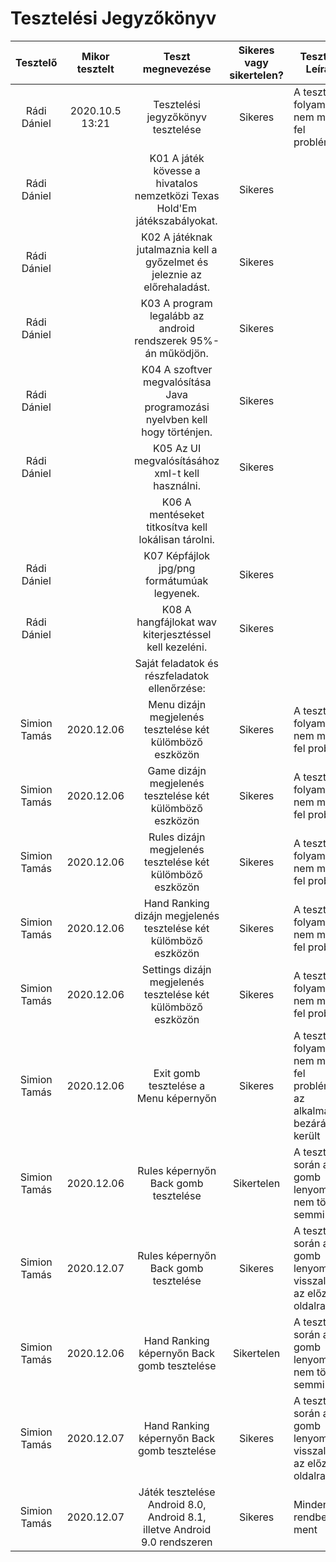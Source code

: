 # Tesztelési Jegyzőkönyv

| Tesztelő | Mikor tesztelt | Teszt megnevezése | Sikeres vagy sikertelen? | Tesztelés Leírása |
|:-:|:-:|:-:|:-:|-|
| Rádi Dániel | 2020.10.5 13:21 | Tesztelési jegyzőkönyv tesztelése | Sikeres | A tesztelés folyamán nem merült fel probléma. |
|Rádi Dániel|| K01 A játék kövesse a hivatalos nemzetközi Texas Hold'Em játékszabályokat. | Sikeres ||
|Rádi Dániel|| K02 A játéknak jutalmaznia kell a győzelmet és jeleznie az előrehaladást. | Sikeres ||
|Rádi Dániel|| K03 A program legalább az android rendszerek 95%-án működjön. | Sikeres ||
|Rádi Dániel|| K04 A szoftver megvalósítása Java programozási nyelvben kell hogy történjen. | Sikeres ||
|Rádi Dániel|| K05 Az UI megvalósításához xml-t kell használni. | Sikeres ||
||| K06 A mentéseket titkosítva kell lokálisan tárolni. |||
|Rádi Dániel|| K07 Képfájlok jpg/png formátumúak legyenek. | Sikeres ||
|Rádi Dániel|| K08 A hangfájlokat wav kiterjesztéssel kell kezeléni. | Sikeres ||
|||Saját feladatok és részfeladatok ellenőrzése:|||
| Simion Tamás | 2020.12.06 | Menu dizájn megjelenés tesztelése két külömböző eszközön | Sikeres | A tesztelés folyamán nem merült fel probléma |
| Simion Tamás | 2020.12.06 | Game dizájn megjelenés tesztelése két külömböző eszközön | Sikeres | A tesztelés folyamán nem merült fel probléma |
| Simion Tamás | 2020.12.06 | Rules dizájn megjelenés tesztelése két külömböző eszközön | Sikeres | A tesztelés folyamán nem merült fel probléma |
| Simion Tamás | 2020.12.06 | Hand Ranking dizájn megjelenés tesztelése két külömböző eszközön | Sikeres | A tesztelés folyamán nem merült fel probléma |
| Simion Tamás | 2020.12.06 | Settings dizájn megjelenés tesztelése két külömböző eszközön | Sikeres | A tesztelés folyamán nem merült fel probléma |
| Simion Tamás | 2020.12.06 | Exit gomb tesztelése a Menu képernyőn | Sikeres | A tesztelés folyamán nem merült fel probléma, az alkalmazás bezárásra került |
| Simion Tamás | 2020.12.06 | Rules képernyőn Back gomb tesztelése | Sikertelen | A tesztelés során a gomb lenyomására nem történt semmi |
| Simion Tamás | 2020.12.07 | Rules képernyőn Back gomb tesztelése | Sikeres | A tesztelés során a gomb lenyomására visszalépett az előző oldalra |
| Simion Tamás | 2020.12.06 | Hand Ranking képernyőn Back gomb tesztelése | Sikertelen | A tesztelés során a gomb lenyomására nem történt semmi |
| Simion Tamás | 2020.12.07 | Hand Ranking képernyőn Back gomb tesztelése | Sikeres | A tesztelés során a gomb lenyomására visszalépett az előző oldalra |
| Simion Tamás | 2020.12.07 | Játék tesztelése Android 8.0, Android 8.1, illetve Android 9.0 rendszeren | Sikeres | Minden rendben ment |
